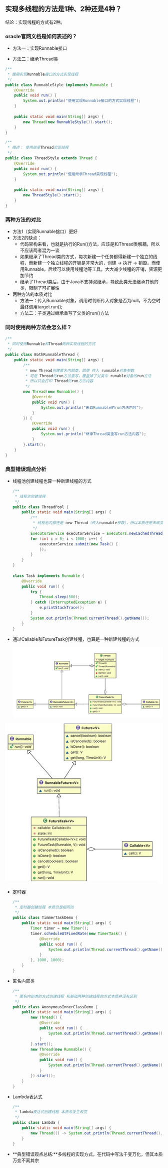 ## 实现多线程的方法是1种、2种还是4种？

结论：实现线程的方式有2种。

### oracle官网文档是如何表述的？

* 方法一：实现Runnable接口

* 方法二：继承Thread类

```java
/**
 * 使用实现Runnable接口的方式实现线程
 */
public class RunnableStyle implements Runnable {
    @Override
    public void run() {
        System.out.println("使用实现Runnable接口的方式实现线程");
    }

    public static void main(String[] args) {
        new Thread(new RunnableStyle()).start();
    }
}
```

```java
/**
 * 描述： 使用继承Thread实现线程
 */
public class ThreadStyle extends Thread {
    @Override
    public void run() {
        System.out.println("使用继承Thread实现线程");
    }

    public static void main(String[] args) {
        new ThreadStyle().start();
    }
}
```



### 两种方法的对比

* 方法1（实现Runnable接口）更好
* 方法2的缺点：
  * 代码架构来看，也就是执行的Run()方法，应该是和Thread类解耦，所以不应该两者混为一谈
  * 如果继承了Thread类的方式，每次新建一个任务都得新建一个独立的线程，而新建一个独立线程的开销是非常大的，创建 -> 执行 -> 销毁。而使用Runnable，后续可以使用线程池等工具，大大减少线程的开销，资源更加节约
  * 继承了Thread类后，由于Java不支持双继承，导致此类无法继承其他的类，限制了可扩展性
* 两种方法的本质对比
  * 方法一：传入Runnable对象，调用时判断传入对象是否为null，不为空时最终调用target.run();
  * 方法二：子类通过继承重写了父类的run()方法

### 同时使用两种方法会怎么样？

```java
/**
 * 同时使用Runnable和Thread两种实现线程的方式
 */
public class BothRunnableThread {
    public static void main(String[] args) {
        /**
         * new Thread创建匿名内部类，即使 传入 runnable对象参数
         * 可是 Thread的run方法重写，覆盖掉了父类中 runable对象的run方法
         * 所以只会打印 Thread的run方法内容
         */
        new Thread(new Runnable() {
            @Override
            public void run() {
                System.out.println("来自Runnable的run方法内容");
            }
        }) {
            @Override
            public void run() {
                System.out.println("继承Thread类重写run方法内容");
            }
        }.start();
    }
}
```

### 典型错误观点分析

* 线程池创建线程也算一种新建线程的方式

  ```java
  /**
   * 线程池创建线程
   */
  public class ThreadPool {
      public static void main(String[] args) {
          /**
           * 线程池内部还是 new Thread（传入runnable参数），所以本质还是未改变
           */
          ExecutorService executorService = Executors.newCachedThreadPool();
          for (int i = 0; i < 1000; i++) {
              executorService.submit(new Task() {
              });
          }
      }
  }
  
  class Task implements Runnable {
      @Override
      public void run() {
          try {
              Thread.sleep(500);
          } catch (InterruptedException e) {
              e.printStackTrace();
          }
          System.out.println(Thread.currentThread().getName());
      }
  }
  ```

* 通过Callable和FutureTask创建线程，也算是一种新建线程的方式

  ![image-20200501161016505](./image-20200501161016505.png)

![image-20200501161312645](./image-20200501161312645.png)

* 定时器

  ```java
  /**
   * 定时器创建线程 本质仍是相同的
   */
  public class TimmerTaskDemo {
      public static void main(String[] args) {
          Timer timer = new Timer();
          timer.scheduleAtFixedRate(new TimerTask() {
              @Override
              public void run() {
                  System.out.println(Thread.currentThread().getName());
              }
          }, 1000, 1000);
      }
  }
  ```

* 匿名内部类

  ```java
  /**
   * 匿名内部类的方式创建线程 和基础两种创建线程的方式本质并没有区别
   */
  public class AnonymousInnerClassDemo {
      public static void main(String[] args) {
          new Thread() {
              @Override
              public void run() {
                  System.out.println(Thread.currentThread().getName());
              }
          }.start();
          new Thread(new Runnable() {
              @Override
              public void run() {
                  System.out.println(Thread.currentThread().getName());
              }
          }).start();
      }
  }
  ```

  

* Lambda表达式

  ```java
  /**
   * lambda表达式创建线程 本质未发生改变
   */
  public class Lambda {
      public static void main(String[] args) {
          new Thread(() -> System.out.println(Thread.currentThread().getName())).start();
      }
  }
  ```

* **典型错误观点总结:**多线程的实现方式，在代码中写法千变万化，但其本质万变不离其宗